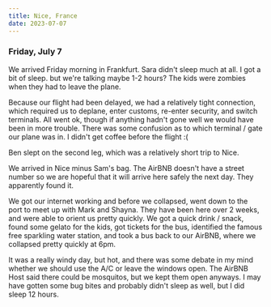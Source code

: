 ```yaml
---
title: Nice, France
date: 2023-07-07
---
```


### Friday, July 7

We arrived Friday morning in Frankfurt.  Sara didn't sleep much at all.  I got a bit of sleep. but we're talking maybe 1-2 hours?  The kids were zombies when they had to leave the plane.

Because our flight had been delayed, we had a relatively tight connection, which required us to deplane, enter customs, re-enter security, and switch terminals.  All went ok, though if anything hadn't gone well we would have been in more trouble.  There was some confusion as to which terminal / gate our plane was in.  I didn't get coffee before the flight :(

Ben slept on the second leg, which was a relatively short trip to Nice.

We arrived in Nice minus Sam's bag.  The AirBNB doesn't have a street number so we are hopeful that it will arrive here safely the next day.  They apparently found it.

We got our internet working and before we collapsed, went down to the port to meet up with Mark and Shayna.  They have been here over 2 weeks, and were able to orient us pretty quickly.  We got a quick drink / snack, found some gelato for the kids, got tickets for the bus, identified the famous free sparkling water station, and took a bus back to our AirBNB, where we collapsed pretty quickly at 6pm. 

It was a really windy day, but hot, and there was some debate in my mind whether we should use the A/C or leave the windows open.  The AirBNB Host said there could be mosquitos, but we kept them open anyways.  I may have gotten some bug bites and probably didn't sleep as well, but I did sleep 12 hours.